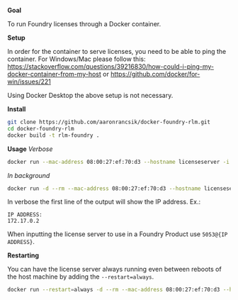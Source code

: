 **Goal**

To run Foundry licenses through a Docker container.

**Setup**

In order for the container to serve licenses, you need to be able to ping the container. For Windows/Mac please follow this: https://stackoverflow.com/questions/39216830/how-could-i-ping-my-docker-container-from-my-host or https://github.com/docker/for-win/issues/221

Using Docker Desktop the above setup is not necessary.

**Install**

```Bash
git clone https://github.com/aaronrancsik/docker-foundry-rlm.git
cd docker-foundry-rlm
docker build -t rlm-foundry .
```

**Usage**
*Verbose*
```bash
docker run --mac-address 08:00:27:ef:70:d3 --hostname licenseserver -i -t rlm-foundry:latest
```
*In background*
```bash
docker run -d --rm --mac-address 08:00:27:ef:70:d3 --hostname licenseserver -i -t rlm-foundry:latest
```


In verbose the first line of the output will show the IP address. Ex.:
```
IP ADDRESS:
172.17.0.2
```

When inputting the license server to use in a Foundry Product use ```5053@{IP ADDRESS}```.

**Restarting**

 You can have the license server always running even between reboots of the host machine by adding the ```--restart=always```.

```bash
docker run --restart=always -d --rm --mac-address 08:00:27:ef:70:d3 --hostname licenseserver -i -t rlm-foundry:latest
```
